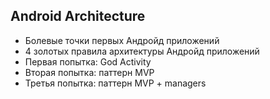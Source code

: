 ## Android Architecture

- Болевые точки первых Андройд приложений 
- 4 золотых правила архитектуры Андройд приложений 
- Первая попытка: God Activity
- Вторая попытка: паттерн MVP
- Третья попытка: паттерн MVP + managers
